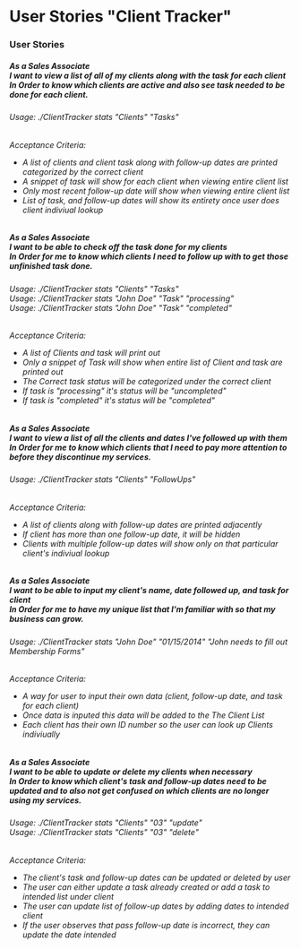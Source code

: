 User Stories "Client Tracker"
=============
<h3>User Stories</h3>

<h5>
    As a Sales Associate<br>
    I want to view a list of all of my clients along with the task for each client<br>
    In Order to know which clients are active and also see task needed to be done for each client.
<h5>

<h6>
    Usage: ./ClientTracker stats "Clients" "Tasks"
</h6>

<h6>Acceptance Criteria:<br>
    <ul>
        <li>A list of clients and client task along with follow-up dates are printed
        categorized by the correct client</li>
        <li>A snippet of task will show for each client when viewing entire client list</li>
        <li>Only most recent follow-up date will show when viewing entire client list</li>
        <li> List of task, and follow-up dates will show its entirety once user does client indiviual lookup</li>
    </ul>
</h6>

<h5>
    As a Sales Associate<br>
    I want to be able to check off the task done for my clients<br>
    In Order for me to know which clients I need to follow up with to get those unfinished task done.
<h5>

<h6>
    Usage: ./ClientTracker stats "Clients" "Tasks"<br>
    Usage: ./ClientTracker stats "John Doe" "Task" "processing"<br>
    Usage: ./ClientTracker stats "John Doe" "Task" "completed"
</h6>

<h6>Acceptance Criteria:<br>
    <ul>
        <li>A list of Clients and task will print out</li>
        <li>Only a snippet of Task will show when entire list of Client and task are printed out</li>
        <li>The Correct task status will be categorized under the correct client</li>
        <li>If task is "processing" it's status will be "uncompleted"</li>
        <li>If task is "completed" it's status will be "completed"</li>
    </ul>
</h6>

<h5>
    As a Sales Associate<br>
    I want to view a list of all the clients and dates I've followed up with them<br>
    In Order for me to know which clients that I need to pay more attention to before
    they discontinue my services.
<h5>

<h6>
    Usage: ./ClientTracker stats "Clients" "FollowUps"
</h6>

<h6>Acceptance Criteria:<br>
    <ul>
        <li>A list of clients along with follow-up dates are printed adjacently</li>
        <li> If client has more than one follow-up date, it will be hidden </li>
        <li> Clients with multiple follow-up dates will show only on that particular client's indiviual lookup</li>
    </ul>
</h6>

<h5>
    As a Sales Associate<br>
    I want to be able to input my client's name, date followed up, and task for client<br>
    In Order for me to have my unique list that I'm familiar with so that my business
    can grow.
<h5>

<h6>
    Usage: ./ClientTracker stats "John Doe" "01/15/2014" "John needs to fill out Membership Forms"
</h6>

<h6>Acceptance Criteria:<br>
    <ul>
        <li>A way for user to input their own data (client, follow-up date, and task for each client)</li>
        <li>Once data is inputed this data will be added to the The Client List</li>
        <li>Each client has their own ID number so the user can look up Clients indiviually</li>
    </ul>
</h6>
<h5>
    As a Sales Associate<br>
    I want to be able to update or delete my clients when necessary<br>
    In Order to know which client's task and follow-up dates need to be updated
    and to also not get confused on which clients are no longer using my services.
<h5>

<h6>
    Usage: ./ClientTracker stats "Clients" "03" "update"<br>
    Usage: ./ClientTracker stats "Clients" "03" "delete"
</h6>

<h6>Acceptance Criteria:<br>
    <ul>
        <li>The client's task and follow-up dates can be updated or deleted by user</li>
        <li>The user can either update a task already created or add a task to intended list under client</li>
        <li>The user can update list of follow-up dates by adding dates to intended client</li>
        <li>If the user observes that pass follow-up date is incorrect, they can update the date intended</li>
    </ul>
</h6>
